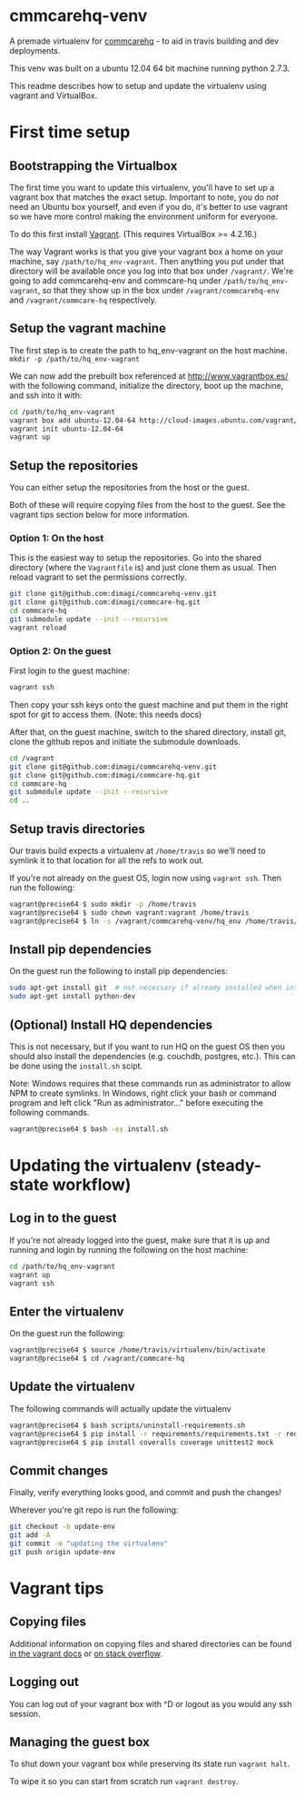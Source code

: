 cmmcarehq-venv
===============

A premade virtualenv for [commcarehq](https://github.com/dimagi/commcare-hq) - to aid in travis building and dev deployments.

This venv was built on a ubuntu 12.04 64 bit machine running python 2.7.3.

This readme describes how to setup and update the virtualenv using vagrant and VirtualBox.

# First time setup

## Bootstrapping the Virtualbox

The first time you want to update this virtualenv, you'll have to set up a vagrant box that matches
the exact setup. Important to note, you do _not_ need an Ubuntu box yourself, and even if you do, it's better to use vagrant so we have more control making the environment uniform for everyone.

To do this first install [Vagrant](http://docs.vagrantup.com/v2/installation/). (This requires VirtualBox >= 4.2.16.)

The way Vagrant works is that you give your vagrant box a home on your machine, say `/path/to/hq_env-vagrant`. Then anything you put under that directory will be available once you log into that box under `/vagrant/`. We're going to add commcarehq-env and commcare-hq under `/path/to/hq_env-vagrant`, so that they show up in the box under `/vagrant/commcarehq-env` and `/vagrant/commcare-hq` respectively.

## Setup the vagrant machine

The first step is to create the path to hq_env-vagrant on the host machine.
```mkdir -p /path/to/hq_env-vagrant```

We can now add the prebuilt box referenced at http://www.vagrantbox.es/ with the following command,
initialize the directory, boot up the machine, and ssh into it with:

```bash
cd /path/to/hq_env-vagrant
vagrant box add ubuntu-12.04-64 http://cloud-images.ubuntu.com/vagrant/precise/current/precise-server-cloudimg-amd64-vagrant-disk1.box
vagrant init ubuntu-12.04-64
vagrant up
```

## Setup the repositories

You can either setup the repositories from the host or the guest.

Both of these will require copying files from the host to the guest. See the vagrant tips section below for more information.

### Option 1: On the host

This is the easiest way to setup the repositories. Go into the shared directory (where the `Vagrantfile` is) and just clone them as usual. Then reload vagrant to set the permissions correctly.

```bash
git clone git@github.com:dimagi/commcarehq-venv.git
git clone git@github.com:dimagi/commcare-hq.git
cd commcare-hq
git submodule update --init --recursive
vagrant reload
```

### Option 2: On the guest

First login to the guest machine:

```bash
vagrant ssh
```

Then copy your ssh keys onto the guest machine and put them in the right spot for git to access them. (Note: this needs docs)

After that, on the guest machine, switch to the shared directory, install git, clone the github repos and initiate the submodule downloads.
```bash
cd /vagrant
git clone git@github.com:dimagi/commcarehq-venv.git
git clone git@github.com:dimagi/commcare-hq.git
cd commcare-hq
git submodule update --init --recursive
cd ..
```

## Setup travis directories

Our travis build expects a virtualenv at `/home/travis` so we'll need to symlink it to that location for all the refs to work out.

If you're not already on the guest OS, login now using `vagrant ssh`. Then run the following:

```bash
vagrant@precise64 $ sudo mkdir -p /home/travis
vagrant@precise64 $ sudo chown vagrant:vagrant /home/travis
vagrant@precise64 $ ln -s /vagrant/commcarehq-venv/hq_env /home/travis/virtualenv
```

## Install pip dependencies

On the guest run the following to install pip dependencies:

```bash
sudo apt-get install git  # not necessary if already installed when initializing the repositories
sudo apt-get install python-dev
```

## (Optional) Install HQ dependencies

This is not necessary, but if you want to run HQ on the guest OS then you should also install the dependencies (e.g. couchdb, postgres, etc.). This can be done using the `install.sh` scipt.

Note: Windows requires that these commands run as administrator to allow NPM to create symlinks. In Windows, right click your bash or command program and left click "Run as administrator..." before executing the following commands.


```bash
vagrant@precise64 $ bash -ex install.sh
```

# Updating the virtualenv (steady-state workflow)


## Log in to the guest

If you're not already logged into the guest, make sure that it is up and running and login by running the following on the host machine:

```bash
cd /path/to/hq_env-vagrant
vagrant up
vagrant ssh
```

## Enter the virtualenv

On the guest run the following:

```bash
vagrant@precise64 $ source /home/travis/virtualenv/bin/activate
vagrant@precise64 $ cd /vagrant/commcare-hq
```

## Update the virtualenv

The following commands will actually update the virtualenv

```bash
vagrant@precise64 $ bash scripts/uninstall-requirements.sh
vagrant@precise64 $ pip install -r requirements/requirements.txt -r requirements/dev-requirements.txt
vagrant@precise64 $ pip install coveralls coverage unittest2 mock
```

## Commit changes

Finally, verify everything looks good, and commit and push the changes!

Wherever you're git repo is run the following:

```bash
git checkout -b update-env
git add -A
git commit -m "updating the virtualenv"
git push origin update-env
```

# Vagrant tips

## Copying files

Additional information on copying files and shared directories can be found [in the vagrant docs](http://docs.vagrantup.com/v2/synced-folders/basic_usage.html) or [on stack overflow](http://stackoverflow.com/questions/16704059/easiest-way-to-copy-a-single-file-from-host-to-vagrant-guest).

## Logging out

You can log out of your vagrant box with ^D or logout as you would any ssh session.

## Managing the guest box

To shut down your vagrant box while preserving its state run `vagrant halt`.

To wipe it so you can start from scratch run `vagrant destroy`.
